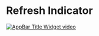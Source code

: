# Refresh Indicator


[![AppBar Title Widget video](https://img.youtube.com/vi/B543x2VQGB0/0.jpg)](https://youtu.be/B543x2VQGB0 "Refresh Indicator")
